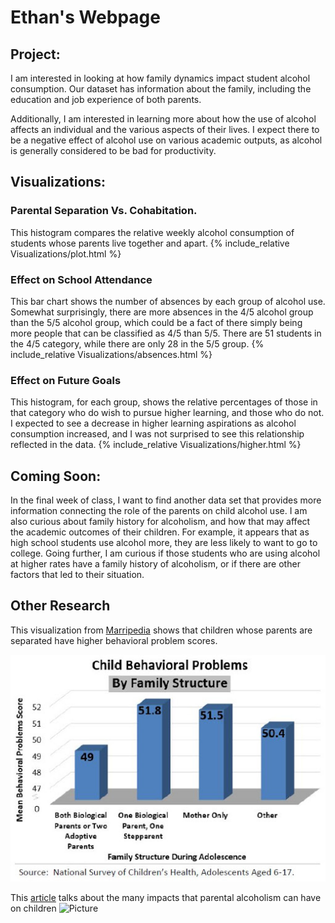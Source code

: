 # Ethan's Webpage

## Project:
I am interested in looking at how family dynamics impact student alcohol consumption.  Our dataset has information about the family, including the education and job experience of both parents.

Additionally, I am interested in learning more about how the use of alcohol affects an individual and the various aspects of their lives.  I expect there to be a negative effect of alcohol use on various academic outputs, as alcohol is generally considered to be bad for productivity.
## Visualizations:

### Parental Separation Vs. Cohabitation.
This histogram compares the relative weekly alcohol consumption of students whose parents live together and apart.
{% include_relative Visualizations/plot.html %}

### Effect on School Attendance
This bar chart shows the number of absences by each group of alcohol use.  Somewhat surprisingly, there are more absences in the 4/5 alcohol group than the 5/5 alcohol group, which could be a fact of there simply being more people that can be classified as 4/5 than 5/5.  There are 51 students in the 4/5 category, while there are only 28 in the 5/5 group.
{% include_relative Visualizations/absences.html %}

### Effect on Future Goals
This histogram, for each group, shows the relative percentages of those in that category who do wish to pursue higher learning, and those who do not.  I expected to see a decrease in higher learning aspirations as alcohol consumption increased, and I was not surprised to see this relationship reflected in the data.
{% include_relative Visualizations/higher.html %}


## Coming Soon:
In the final week of class, I want to find another data set that provides more information connecting the role of the parents on child alcohol use.  I am also curious about family history for alcoholism, and how that may affect the academic outcomes of their children.  For example, it appears that as high school students use alcohol more, they are less likely to want to go to college.  Going further, I am curious if those students who are using alcohol at higher rates have a family history of alcoholism, or if there are other factors that led to their situation.

## Other Research
This visualization from [Marripedia](http://marripedia.org/effects.of.divorce.on.children.s.behavior) shows that children whose parents are separated have higher behavioral problem scores.

![Visual](Visualizations/childbehavioral.jpeg)

This [article](https://www.verywellmind.com/the-effects-of-parental-alcoholism-on-children-67233) talks about the many impacts that parental alcoholism can have on children
![Picture](https://www.verywellmind.com/thmb/YzKWCkHrK3YBY4QNUG7li_1884o=/768x0/filters:no_upscale())
